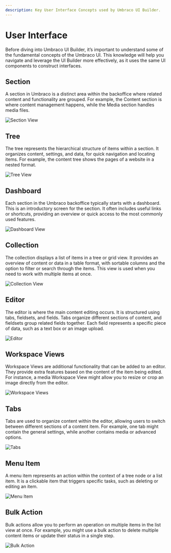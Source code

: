 ```yaml
---
description: Key User Interface Concepts used by Umbraco UI Builder.
---
```


# User Interface

Before diving into Umbraco UI Builder, it’s important to understand some of the fundamental concepts of the Umbraco UI. This knowledge will help you navigate and leverage the UI Builder more effectively, as it uses the same UI components to construct interfaces.

## Section

A section in Umbraco is a distinct area within the backoffice where related content and functionality are grouped. For example, the Content section is where content management happens, while the Media section handles media files.

![Section View](images/section.png)

## Tree

The tree represents the hierarchical structure of items within a section. It organizes content, settings, and data, for quick navigation and locating items. For example, the content tree shows the pages of a website in a nested format.

![Tree View](images/tree.png)

## Dashboard

Each section in the Umbraco backoffice typically starts with a dashboard. This is an introductory screen for the section. It often includes useful links or shortcuts, providing an overview or quick access to the most commonly used features.

![Dashboard View](images/dashboard.png)

## Collection

The collection displays a list of items in a tree or grid view. It provides an overview of content or data in a table format, with sortable columns and the option to filter or search through the items. This view is used when you need to work with multiple items at once.

![Collection View](images/ui_02.png)

## Editor

The editor is where the main content editing occurs. It is structured using tabs, fieldsets, and fields. Tabs organize different sections of content, and fieldsets group related fields together. Each field represents a specific piece of data, such as a text box or an image upload.

![Editor](images/ui_03.png)

## Workspace Views

Workspace Views are additional functionality that can be added to an editor. They provide extra features based on the content of the item being edited. For instance, a media Workspace View might allow you to resize or crop an image directly from the editor.

![Workspace Views](images/workspace-views.png)

## Tabs

Tabs are used to organize content within the editor, allowing users to switch between different sections of a content item. For example, one tab might contain the general settings, while another contains media or advanced options.

![Tabs](images/tabs.png)

## Menu Item

A menu item represents an action within the context of a tree node or a list item. It is a clickable item that triggers specific tasks, such as deleting or editing an item.

![Menu Item](images/ui_04.png)

## Bulk Action

Bulk actions allow you to perform an operation on multiple items in the list view at once. For example, you might use a bulk action to delete multiple content items or update their status in a single step.

![Bulk Action](images/ui_05.png)
